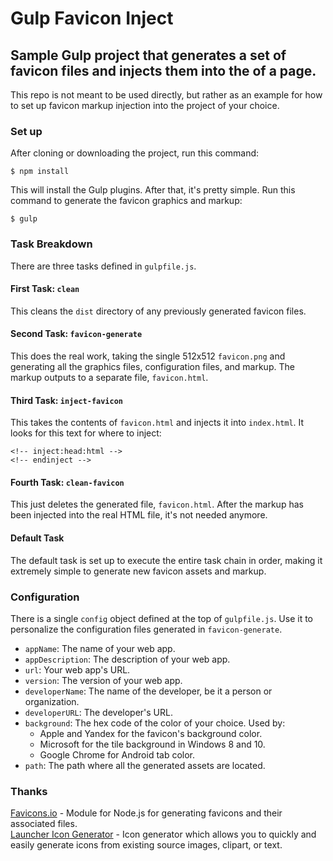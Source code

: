 # Gulp Favicon Inject
## Sample Gulp project that generates a set of favicon files and injects them into the <head> of a page.

This repo is not meant to be used directly, but rather as an example for how to set up favicon markup injection into the project of your choice.

### Set up

After cloning or downloading the project, run this command:

```
$ npm install
```

This will install the Gulp plugins. After that, it's pretty simple. Run this command to generate the favicon graphics and markup:

```
$ gulp
```

### Task Breakdown

There are three tasks defined in `gulpfile.js`.

#### First Task: `clean`

This cleans the `dist` directory of any previously generated favicon files.

#### Second Task: `favicon-generate`

This does the real work, taking the single 512x512 `favicon.png` and generating all the graphics files, configuration files, and markup. The markup outputs to a separate file, `favicon.html`.

#### Third Task: `inject-favicon`

This takes the contents of `favicon.html` and injects it into `index.html`. It looks for this text for where to inject:

```
<!-- inject:head:html -->
<!-- endinject -->
```

#### Fourth Task: `clean-favicon`

This just deletes the generated file, `favicon.html`. After the markup has been injected into the real HTML file, it's not needed anymore.

#### Default Task

The default task is set up to execute the entire task chain in order, making it extremely simple to generate new favicon assets and markup.

### Configuration

There is a single `config` object defined at the top of `gulpfile.js`. Use it to personalize the configuration files generated in `favicon-generate`.

- `appName`: The name of your web app.
- `appDescription`: The description of your web app.
- `url`: Your web app's URL.
- `version`: The version of your web app.
- `developerName`: The name of the developer, be it a person or organization.
- `developerURL`: The developer's URL.
- `background`: The hex code of the color of your choice. Used by:
  - Apple and Yandex for the favicon's background color.
  - Microsoft for the tile background in Windows 8 and 10.
  - Google Chrome for Android tab color.
- `path`: The path where all the generated assets are located.

### Thanks

[Favicons.io](http://favicons.io/) - Module for Node.js for generating favicons and their associated files.  
[Launcher Icon Generator](https://romannurik.github.io/AndroidAssetStudio/icons-launcher.html) - Icon generator which allows you to quickly and easily generate icons from existing source images, clipart, or text.
